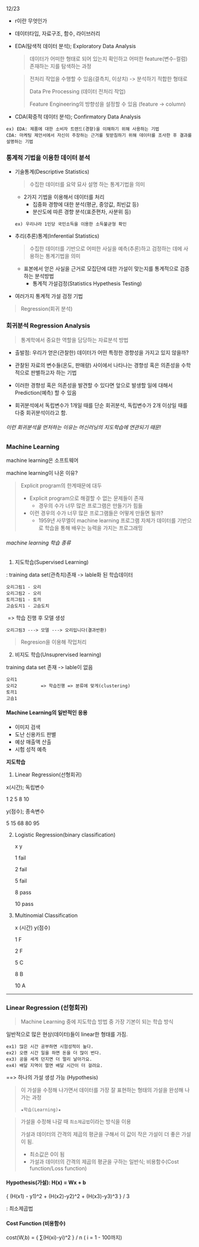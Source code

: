 12/23

* r이란 무엇인가

* 데이터타입, 자료구조, 함수, 라이브러리

* EDA(탐색적 데이터 분석); Exploratory Data Analysis

  >  데이터가 어떠한 형태로 되어 있는지 확인하고 어떠한 feature(변수-컬럼) 존재하는 지를 탐색하는 과정

  > 전처리 작업을 수행할 수 있음(결측치, 이상치) -> 분석하기 적합한 형태로
  >
  > Data Pre Processing (데이터 전처리 작업)
  >
  > Feature Engineering의 방향성을 설정할 수 있음 (feature -> column)

* CDA(확증적 데이터 분석); Confirmatory Data Analysis

```
ex) EDA: 제품에 대한 소비자 트렌드(경향)을 이해하기 위해 사용하는 기법
CDA: 마케팅 제안서에서 자신이 주장하는 근거를 뒷받침하기 위해 데이터를 조사한 후 결과를 설명하는 기법
```

### 통계적 기법을 이용한 데이터 분석

- 기술통계(Descriptive Statistics)

  > 수집한 데이터를 요약 묘사 설명 하는 통계기법을 의미

  - 2가지 기법을 이용해서 데이터를 처리
    - 집중화 경향에 대한 분석(평균, 중앙값, 최빈값 등)
    - 분산도에 따른 경향 분석(표준편차, 사분위 등)

  ``` 
  ex) 우리나라 1인당 국민소득을 이용한 소득불균형 확인
  ```

* 추리(추론)통계(Inferential Statistics)

  > 수집한 데이터를 기반으로 어떠한 사실을 예측(추론)하고 검정하는 데에 사용하는 통계기법을 의미

  * 표본에서 얻은 사실을 근거로 모집단에 대한 가설이 맞는지를 통계적으로 검증하는 분석방법
    * 통계적 가설검정(Statistics Hypethesis Testing)

* 여러가지 통계적 가설 검정 기법

> Regression(회귀 분석)



### 회귀분석 Regression Analysis

> 통계학에서 중요한 역할을 담당하는 자료분석 방법

* 출발점: 우리가 얻은(관찰한) 데이터가 어떤 특정한 경향성을 가지고 있지 않을까?

* 관찰된 자료의 변수들(온도, 판매량) 사이에서 나타나는 경향성 혹은 의존성을 수학적으로 판별하고자 하는 기법
* 이러한 경향성 혹은 의존성을 발견할 수 있다면 앞으로 발생할 일에 대해서 Prediction(예측) 할 수 있음
* 회귀분석에서 독립변수가 1개일 때를 단순 회귀분석, 독립변수가 2개 이상일 때를 다중 회귀분석이라고 함.

###### 이런 회귀분석을 먼저하는 이유는 머신러닝의 지도학습에 연관되기 때문!



### Machine Learning

machine learning은 소프트웨어

machine learning이 나온 이유?

> Explicit program의 한계때문에 대두
>
> * Explicit program으로 해결할 수 없는 문제들이 존재
>   * 경우의 수가 너무 많은 프로그램은 만들기가 힘듦
> * 이런 경우의 수가 너무 많은 프로그램들은 어떻게 만들면 될까? 
>   * 1959년 사무엘이 machine learning 프로그램 자체가 데이터를 기반으로 학습을 통해 배우는 능력을 가지는 프로그래밍

###### machine learning 학습 종류

   1. 지도학습(Supervised Learning)

: training data set(관측치)존재
-> lable화 된 학습데이터

```
오리그림1 - 오리
오리그림2 - 오리
토끼그림1 - 토끼
고슴도치1 - 고슴도치
```

​         => 학습 진행 후 모델 생성

```
오리그림3 ---> 모델 ---> 오리입니다(결과반환)
```

> Regresion을 이용해 작업처리

2. 비지도 학습(Unsuprervised  learning)

   

 training data set 존재 -> lable이 없음

```
오리1
오리2         => 학습진행 => 분류에 맞게(clustering)
토끼1 
고슴1
```

#### Machine Learning의 일반적인 응용

* 이미지 검색
* 도난 신용카드 판별
* 예상 매출액 산출
* 시험 성적 예측

**지도학습**

1. Linear Regression(선형회귀)

x(시간); 독립변수

1 	2	5	8	10

y(점수); 종속변수

5	15	68 80 95

2. Logistic Regression(binary classification)

   x				y

   1				fail

   2				fail

   5				fail

   8				pass

   10			 pass

3. Multinomial Classification

   x (시간)	 y(점수)

   1				F

   2				F

   5				C

   8				B

   10			  A

----------------------------------------

### Linear Regression (선형회귀)

> Machine Learning 중에 지도학습 방법 중 가장 기본이 되는 학습 방식

일반적으로 많은 현상(데이터)들이 linear한 형태를 가짐.

```
ex1) 많은 시간 공부하면 시험성적이 높다.
ex2) 오랜 시간 일을 하면 돈을 더 많이 번다.
ex3) 공을 세게 던지면 더 멀리 날아가요.
ex4) 배달 지역이 멀면 배달 시간이 더 걸려요. 
```

==> 하나의 가설 생성 가능 (Hypothesis)

> 이 가설을 수정해 나가면서 데이터를 가장 잘 표현하는 형태의 가설을 완성해 나가는 과정
>
> `★학습(Learning)★`

> 가설을 수정해 나갈 때 `최소제곱법`이라는 방식을 이용
>
> 가설과 데이터의 간격의 제곱의 평균을 구해서 이 값이 작은 가설이 더 좋은 가설이 됨.
>
> * 최소값은 0이 됨
> * 가설과 데이터의 간격의 제곱의 평균을 구하는 일반식; 비용함수(Cost function/Loss function)

#### Hypothesis(가설): H(x) = Wx + b

{ (H(x1) - y1)^2 + (H(x2)-y2)^2 + (H(x3)-y3)^3 } / 3

: 최소제곱법

#### Cost Function (비용함수)

cost(W,b) = { ∑(H(xi)-yi)^2 } / n ( i = 1 - 100까지)





























